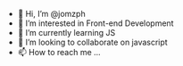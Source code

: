 - 👋 Hi, I’m @jomzph
- 👀 I’m interested in Front-end Development
- 🌱 I’m currently learning JS
- 💞️ I’m looking to collaborate on javascript
- 📫 How to reach me ...

<!---
jomzph/jomzph is a ✨ special ✨ repository because its `README.md` (this file) appears on your GitHub profile.
You can click the Preview link to take a look at your changes.
--->
